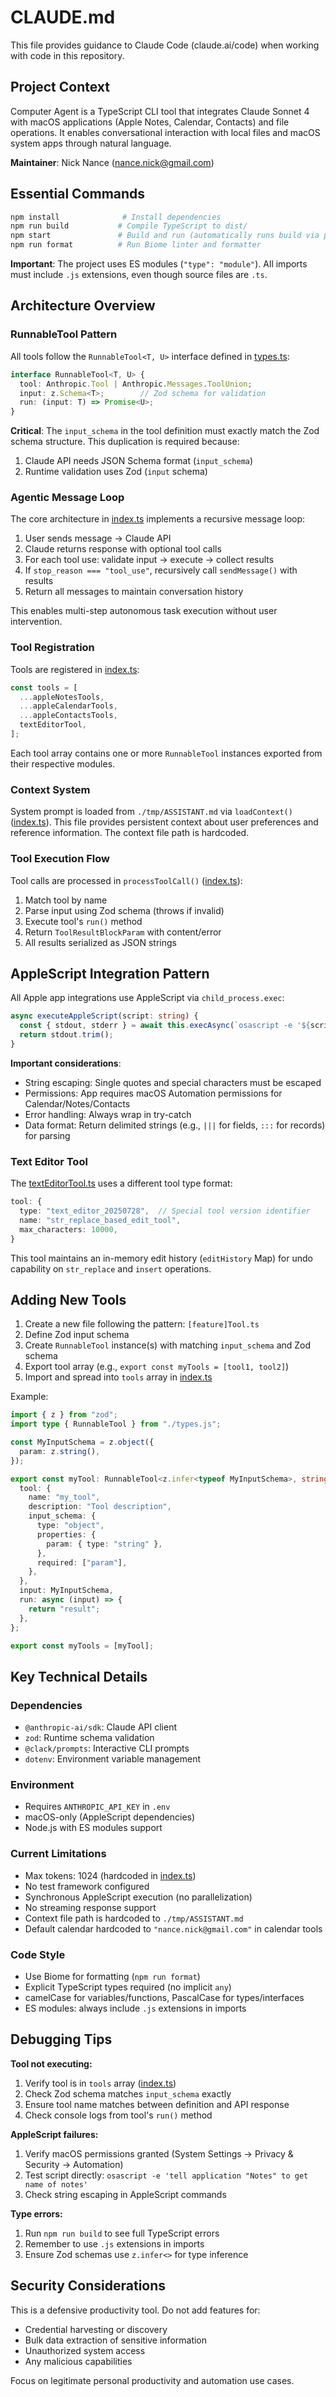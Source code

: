 # CLAUDE.md

This file provides guidance to Claude Code (claude.ai/code) when working with code in this repository.

## Project Context

Computer Agent is a TypeScript CLI tool that integrates Claude Sonnet 4 with macOS applications (Apple Notes, Calendar, Contacts) and file operations. It enables conversational interaction with local files and macOS system apps through natural language.

**Maintainer**: Nick Nance (nance.nick@gmail.com)

## Essential Commands

```bash
npm install              # Install dependencies
npm run build           # Compile TypeScript to dist/
npm start               # Build and run (automatically runs build via prestart)
npm run format          # Run Biome linter and formatter
```

**Important**: The project uses ES modules (`"type": "module"`). All imports must include `.js` extensions, even though source files are `.ts`.

## Architecture Overview

### RunnableTool Pattern

All tools follow the `RunnableTool<T, U>` interface defined in [types.ts](src/types.ts):

```typescript
interface RunnableTool<T, U> {
  tool: Anthropic.Tool | Anthropic.Messages.ToolUnion;
  input: z.Schema<T>;        // Zod schema for validation
  run: (input: T) => Promise<U>;
}
```

**Critical**: The `input_schema` in the tool definition must exactly match the Zod schema structure. This duplication is required because:
1. Claude API needs JSON Schema format (`input_schema`)
2. Runtime validation uses Zod (`input` schema)

### Agentic Message Loop

The core architecture in [index.ts](src/index.ts:90-135) implements a recursive message loop:

1. User sends message → Claude API
2. Claude returns response with optional tool calls
3. For each tool use: validate input → execute → collect results
4. If `stop_reason === "tool_use"`, recursively call `sendMessage()` with results
5. Return all messages to maintain conversation history

This enables multi-step autonomous task execution without user intervention.

### Tool Registration

Tools are registered in [index.ts](src/index.ts:9-14):

```typescript
const tools = [
  ...appleNotesTools,
  ...appleCalendarTools,
  ...appleContactsTools,
  textEditorTool,
];
```

Each tool array contains one or more `RunnableTool` instances exported from their respective modules.

### Context System

System prompt is loaded from `./tmp/ASSISTANT.md` via `loadContext()` ([index.ts](src/index.ts:19-33)). This file provides persistent context about user preferences and reference information. The context file path is hardcoded.

### Tool Execution Flow

Tool calls are processed in `processToolCall()` ([index.ts](src/index.ts:56-88)):

1. Match tool by name
2. Parse input using Zod schema (throws if invalid)
3. Execute tool's `run()` method
4. Return `ToolResultBlockParam` with content/error
5. All results serialized as JSON strings

## AppleScript Integration Pattern

All Apple app integrations use AppleScript via `child_process.exec`:

```typescript
async executeAppleScript(script: string) {
  const { stdout, stderr } = await this.execAsync(`osascript -e '${script}'`);
  return stdout.trim();
}
```

**Important considerations**:
- String escaping: Single quotes and special characters must be escaped
- Permissions: App requires macOS Automation permissions for Calendar/Notes/Contacts
- Error handling: Always wrap in try-catch
- Data format: Return delimited strings (e.g., `|||` for fields, `:::` for records) for parsing

### Text Editor Tool

The [textEditorTool.ts](src/textEditorTool.ts) uses a different tool type format:

```typescript
tool: {
  type: "text_editor_20250728",  // Special tool version identifier
  name: "str_replace_based_edit_tool",
  max_characters: 10000,
}
```

This tool maintains an in-memory edit history (`editHistory` Map) for undo capability on `str_replace` and `insert` operations.

## Adding New Tools

1. Create a new file following the pattern: `[feature]Tool.ts`
2. Define Zod input schema
3. Create `RunnableTool` instance(s) with matching `input_schema` and Zod schema
4. Export tool array (e.g., `export const myTools = [tool1, tool2]`)
5. Import and spread into `tools` array in [index.ts](src/index.ts:9-14)

Example:
```typescript
import { z } from "zod";
import type { RunnableTool } from "./types.js";

const MyInputSchema = z.object({
  param: z.string(),
});

export const myTool: RunnableTool<z.infer<typeof MyInputSchema>, string> = {
  tool: {
    name: "my_tool",
    description: "Tool description",
    input_schema: {
      type: "object",
      properties: {
        param: { type: "string" },
      },
      required: ["param"],
    },
  },
  input: MyInputSchema,
  run: async (input) => {
    return "result";
  },
};

export const myTools = [myTool];
```

## Key Technical Details

### Dependencies
- `@anthropic-ai/sdk`: Claude API client
- `zod`: Runtime schema validation
- `@clack/prompts`: Interactive CLI prompts
- `dotenv`: Environment variable management

### Environment
- Requires `ANTHROPIC_API_KEY` in `.env`
- macOS-only (AppleScript dependencies)
- Node.js with ES modules support

### Current Limitations
- Max tokens: 1024 (hardcoded in [index.ts](src/index.ts:102))
- No test framework configured
- Synchronous AppleScript execution (no parallelization)
- No streaming response support
- Context file path is hardcoded to `./tmp/ASSISTANT.md`
- Default calendar hardcoded to `"nance.nick@gmail.com"` in calendar tools

### Code Style
- Use Biome for formatting (`npm run format`)
- Explicit TypeScript types required (no implicit `any`)
- camelCase for variables/functions, PascalCase for types/interfaces
- ES modules: always include `.js` extensions in imports

## Debugging Tips

**Tool not executing:**
1. Verify tool is in `tools` array ([index.ts](src/index.ts:9-14))
2. Check Zod schema matches `input_schema` exactly
3. Ensure tool name matches between definition and API response
4. Check console logs from tool's `run()` method

**AppleScript failures:**
1. Verify macOS permissions granted (System Settings → Privacy & Security → Automation)
2. Test script directly: `osascript -e 'tell application "Notes" to get name of notes'`
3. Check string escaping in AppleScript commands

**Type errors:**
1. Run `npm run build` to see full TypeScript errors
2. Remember to use `.js` extensions in imports
3. Ensure Zod schemas use `z.infer<>` for type inference

## Security Considerations

This is a defensive productivity tool. Do not add features for:
- Credential harvesting or discovery
- Bulk data extraction of sensitive information
- Unauthorized system access
- Any malicious capabilities

Focus on legitimate personal productivity and automation use cases.
